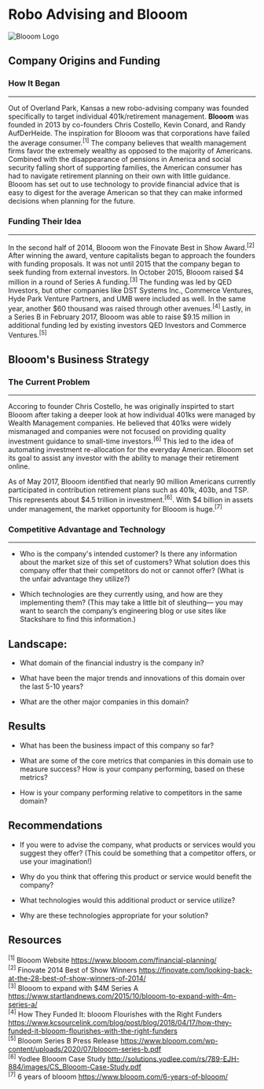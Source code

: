 # Robo Advising and Blooom
![Blooom Logo](https://www.goodfinancialcents.com/wp-content/uploads/2018/10/blooom-1.png)

## Company Origins and Funding

### How It Began
---
Out of Overland Park, Kansas a new robo-advising company was founded specifically to target individual 401k/retirement management. **Blooom** was founded in 2013 by co-founders Chris Costello, Kevin Conard, and Randy AufDerHeide. The inspiration for Blooom was that corporations have failed the average consumer.<sup>[1]</sup> The company believes that wealth management firms favor the extremely wealthy as opposed to the majority of Americans. Combined with the disappearance of pensions in America and social security falling short of supporting families, the American consumer has had to navigate retirement planning on their own with little guidance. Blooom has set out to use technology to provide financial advice that is easy to digest for the average American so that they can make informed decisions when planning for the future.

### Funding Their Idea
---
In the second half of 2014, Blooom won the Finovate Best in Show Award.<sup>[2]</sup> After winning the award, venture capitalists began to approach the founders with funding proposals. It was not until 2015 that the company began to seek funding from external investors. In October 2015, Blooom raised $4 million in a round of Series A funding.<sup>[3]</sup> The funding was led by QED Investors, but other companies like DST Systems Inc., Commerce Ventures, Hyde Park Venture Partners, and UMB were included as well. In the same year, another $60 thousand was raised through other avenues.<sup>[4]</sup> Lastly, in a Series B in February 2017, Blooom was able to raise $9.15 million in additional funding led by existing investors QED Investors and Commerce Ventures.<sup>[5]</sup>


## Blooom's Business Strategy

### The Current Problem
---
Accoring to founder Chris Costello, he was originally inspirted to start Blooom after taking a deeper look at how individual 401ks were managed by Wealth Management companies. He believed that 401ks were widely mismanaged and companies were not focused on providing quality investment guidance to small-time investors.<sup>[6]</sup> This led to the idea of automating investment re-allocation for the everyday American. Blooom set its goal to assist any investor with the ability to manage their retirement online.

As of May 2017, Blooom identified that nearly 90 million Americans currently participated in contribution retirement plans such as 401k, 403b, and TSP. This represents about $4.5 trillion in investment.<sup>[6]</sup>. With $4 billion in assets under management, the market opportunity for Blooom is huge.<sup>[7]</sup>

### Competitive Advantage and Technology
---
* Who is the company's intended customer?  Is there any information about the market size of this set of customers?
What solution does this company offer that their competitors do not or cannot offer? (What is the unfair advantage they utilize?)

* Which technologies are they currently using, and how are they implementing them? (This may take a little bit of sleuthing–– you may want to search the company’s engineering blog or use sites like Stackshare to find this information.)


## Landscape:

* What domain of the financial industry is the company in?

* What have been the major trends and innovations of this domain over the last 5-10 years?

* What are the other major companies in this domain?


## Results

* What has been the business impact of this company so far?

* What are some of the core metrics that companies in this domain use to measure success? How is your company performing, based on these metrics?

* How is your company performing relative to competitors in the same domain?


## Recommendations

* If you were to advise the company, what products or services would you suggest they offer? (This could be something that a competitor offers, or use your imagination!)

* Why do you think that offering this product or service would benefit the company?

* What technologies would this additional product or service utilize?

* Why are these technologies appropriate for your solution?

## Resources
<sup>[1]</sup> Blooom Website https://www.blooom.com/financial-planning/  
<sup>[2]</sup> Finovate 2014 Best of Show Winners https://finovate.com/looking-back-at-the-28-best-of-show-winners-of-2014/  
<sup>[3]</sup> Blooom to expand with $4M Series A https://www.startlandnews.com/2015/10/blooom-to-expand-with-4m-series-a/  
<sup>[4]</sup> How They Funded It: blooom Flourishes with the Right Funders https://www.kcsourcelink.com/blog/post/blog/2018/04/17/how-they-funded-it-blooom-flourishes-with-the-right-funders  
<sup>[5]</sup> Blooom Series B Press Release https://www.blooom.com/wp-content/uploads/2020/07/blooom-series-b.pdf  
<sup>[6]</sup> Yodlee Blooom Case Study http://solutions.yodlee.com/rs/789-EJH-884/images/CS_Blooom-Case-Study.pdf  
<sup>[7]</sup> 6 years of blooom  https://www.blooom.com/6-years-of-blooom/  
